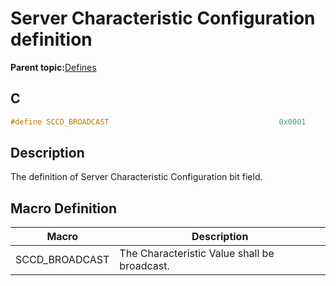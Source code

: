 # Server Characteristic Configuration definition

**Parent topic:**[Defines](GUID-E2F81023-B198-4263-A123-9225588A0E6E.md)

## C

```c
#define SCCD_BROADCAST                                      0x0001
```

## Description

The definition of Server Characteristic Configuration bit field.

## Macro Definition

|Macro|Description|
|-----|-----------|
|SCCD\_BROADCAST|The Characteristic Value shall be broadcast.|

